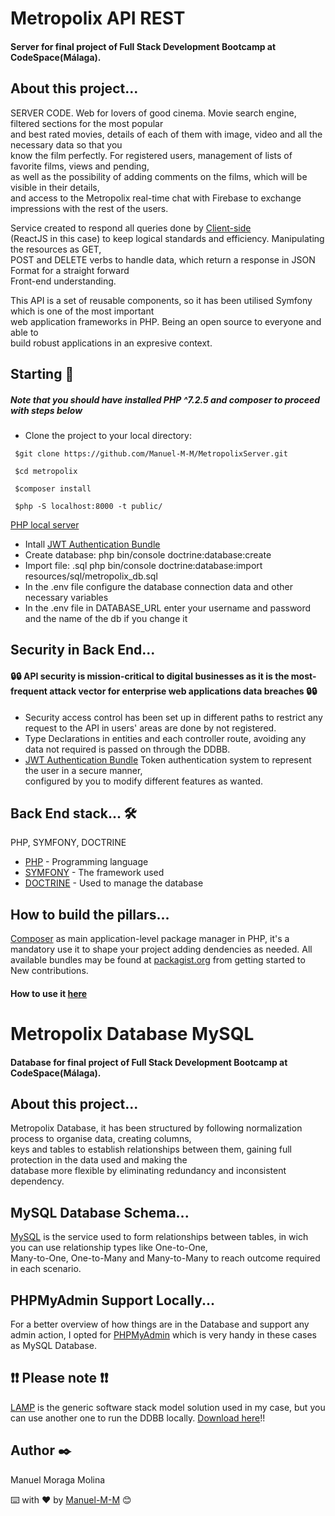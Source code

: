 # Metropolix API REST

#### Server for final project of Full Stack Development Bootcamp at CodeSpace(Málaga).  

## About this project... 

SERVER CODE. Web for lovers of good cinema. Movie search engine, filtered sections for the most popular  
and best rated movies, details of each of them with image, video and all the necessary data so that you  
know the film perfectly. For registered users, management of lists of favorite films, views and pending,  
as well as the possibility of adding comments on the films, which will be visible in their details,  
and access to the Metropolix real-time chat with Firebase to exchange impressions with the rest of the users.  

Service created to respond all queries done by [Client-side](https://en.wikipedia.org/wiki/Client-side#:~:text=Client%2Dside%20refers%20to%20operations,relationship%20in%20a%20computer%20network.)  
(ReactJS in this case) to keep logical standards and efficiency. Manipulating the resources as GET,  
POST and DELETE verbs to handle data, which return a response in JSON Format for a straight forward  
Front-end understanding.

This API is a set of reusable components, so it has been utilised Symfony which is one of the most important  
web application frameworks in PHP. Being an open source to everyone and able to  
build robust applications in an expresive context.

## Starting  🚀

##### Note that you should have installed PHP ^7.2.5 and composer to proceed with steps below
* Clone the project to your local directory:
```` 
 $git clone https://github.com/Manuel-M-M/MetropolixServer.git
````
````
 $cd metropolix  
````
````
 $composer install
````
````
 $php -S localhost:8000 -t public/
````  
[PHP local server](https://www.php.net/manual/en/features.commandline.webserver.php)
* Intall [JWT Authentication Bundle](https://github.com/lexik/LexikJWTAuthenticationBundle)
* Create database: php bin/console doctrine:database:create 
* Import file: .sql php bin/console doctrine:database:import resources/sql/metropolix_db.sql
* In the .env file configure the database connection data and other necessary variables
* In the .env file in DATABASE_URL enter your username and password and the name of the db if you change it

## Security in Back End...

#### 🔒🔒   API security is mission-critical to digital businesses as it is the most-frequent attack vector for enterprise web applications data breaches   🔒🔒

* Security access control has been set up in different paths to restrict any request to the API in users' areas are done by not registered.
* Type Declarations in entities and each controller route, avoiding any data not required is passed on through the DDBB.
* [JWT Authentication Bundle](https://github.com/lexik/LexikJWTAuthenticationBundle) Token authentication system to represent the user in a secure manner,  
configured by you to modify different features as wanted.

## Back End stack...  🛠️

PHP, SYMFONY, DOCTRINE

- [PHP](https://www.php.net/) - Programming language  
- [SYMFONY](https://symfony.com/) - The framework used 
- [DOCTRINE](https://www.doctrine-project.org/) - Used to manage the database 

## How to build the pillars...

[Composer](https://getcomposer.org/) as main application-level package manager in PHP, it's a mandatory use it to shape your project adding dendencies as needed. All available bundles may be found at [packagist.org](https://packagist.org/) from getting started to New contributions.

#### How to use it [here](https://getcomposer.org/doc/01-basic-usage.md)

# Metropolix Database MySQL

#### Database for final project of Full Stack Development Bootcamp at CodeSpace(Málaga). 

## About this project...

Metropolix Database, it has been structured by following normalization process to organise data, creating columns,  
keys and tables to establish relationships between them, gaining full protection in the data used and making the  
database more flexible by eliminating redundancy and inconsistent dependency.

## MySQL Database Schema...
 
[MySQL](https://www.mysql.com/) is the service used to form relationships between tables, in wich you can use relationship types like One-to-One,  
Many-to-One, One-to-Many and Many-to-Many to reach outcome required in each scenario.

##  PHPMyAdmin Support Locally... 

For a better overview of how things are in the Database and support any admin action, I opted for [PHPMyAdmin](https://www.phpmyadmin.net/) which is very handy in these cases as MySQL Database.

## ❗❗ Please note ❗❗

[LAMP](https://en.wikipedia.org/wiki/LAMP_(software_bundle)) is the generic software stack model solution used in my case, but you can use another one to run the DDBB locally. [Download here](https://bitnami.com/stack/lamp/installer)!!

## Author  ✒️

 Manuel Moraga Molina

⌨️ with ❤️ by [Manuel-M-M](https://github.com/Manuel-M-M) 😊

